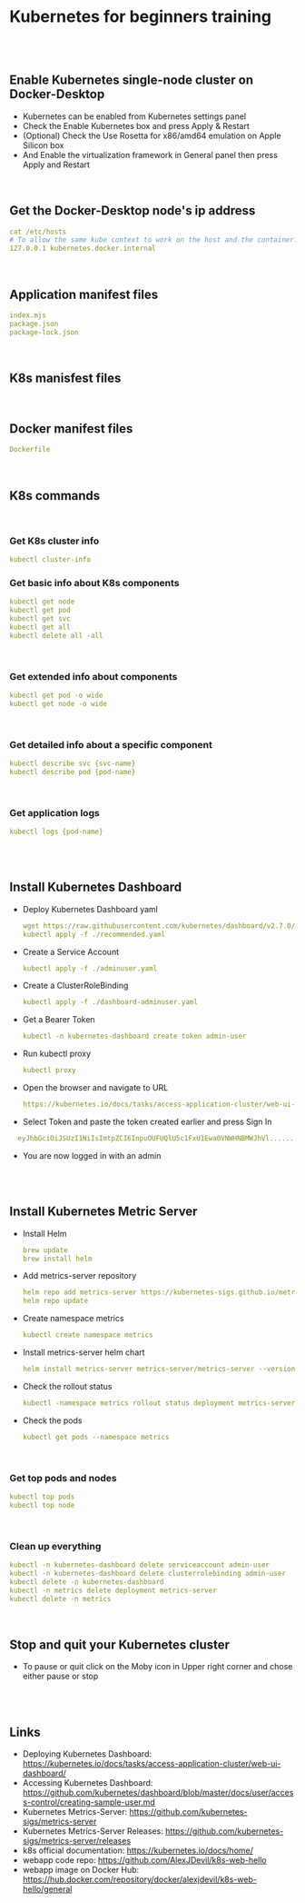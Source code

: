 # Kubernetes for beginners training

<br />
<br />

## Enable Kubernetes single-node cluster on Docker-Desktop 
* Kubernetes can be enabled from Kubernetes settings panel
* Check the Enable Kubernetes box and press Apply & Restart 
* (Optional) Check the Use Rosetta for x86/amd64 emulation on Apple Silicon box
* And Enable the virtualization framework in General panel then press Apply and Restart

<br />

## Get the Docker-Desktop node's ip address
```yaml
cat /etc/hosts
# To allow the same kube context to work on the host and the container:
127.0.0.1 kubernetes.docker.internal
```
<br />

## Application manifest files
```yaml
index.mjs
package.json
package-lock.json
```
<br />

## K8s manisfest files
 


<br />

## Docker manifest files
```yaml
Dockerfile
```
<br />

## K8s commands

<br />

### Get K8s cluster info
```yaml    
kubectl cluster-info
```
### Get basic info about K8s components
```yaml
kubectl get node
kubectl get pod
kubectl get svc
kubectl get all
kubectl delete all -all
```
<br />

### Get extended info about components
```yaml
kubectl get pod -o wide
kubectl get node -o wide
```

<br />

### Get detailed info about a specific component
```yaml
kubectl describe svc {svc-name}
kubectl describe pod {pod-name}
```
<br />

### Get application logs
```yaml
kubectl logs {pod-name}
```

<br />
<br />

## Install Kubernetes Dashboard 
* Deploy Kubernetes Dashboard yaml
  ```yaml
  wget https://raw.githubusercontent.com/kubernetes/dashboard/v2.7.0/aio/deploy/recommended.yaml
  kubectl apply -f ./recommended.yaml
  
* Create a Service Account
  ```yaml
  kubectl apply -f ./adminuser.yaml

* Create a ClusterRoleBinding
  ```yaml
  kubectl apply -f ./dashboard-adminuser.yaml

* Get a Bearer Token
  ```yaml
  kubectl -n kubernetes-dashboard create token admin-user

* Run kubectl proxy
  ```yaml
  kubectl proxy

* Open the browser and navigate to URL
  ```yaml
  https://kubernetes.io/docs/tasks/access-application-cluster/web-ui-dashboard/

* Select Token and paste the token created earlier and press Sign In
```yaml
  eyJhbGciOiJSUzI1NiIsImtpZCI6InpuOUFUQlU5c1FxU1Ewa0VNWHNBMWJhVl........
```
* You are now logged in with an admin

<br />
<br />

## Install Kubernetes Metric Server
* Install Helm
  ```yaml
  brew update
  brew install helm

* Add metrics-server repository
  ```yaml
  helm repo add metrics-server https://kubernetes-sigs.github.io/metrics-server/
  helm repo update

* Create namespace metrics
  ```yaml
  kubectl create namespace metrics

* Install metrics-server helm chart
  ```yaml
  helm install metrics-server metrics-server/metrics-server --version 3.8.3 --namespace metrics --set args={"--kubelet-insecure-tls=true"}

* Check the rollout status
  ```yaml
  kubectl -namespace metrics rollout status deployment metrics-server

* Check the pods
  ```yaml
  kubectl get pods --namespace metrics

<br />

### Get top pods and nodes
```yaml
kubectl top pods
kubectl top node
```
<br />

### Clean up everything
```yaml
kubectl -n kubernetes-dashboard delete serviceaccount admin-user
kubectl -n kubernetes-dashboard delete clusterrolebinding admin-user
kubectl delete -n kubernetes-dashboard
kubectl -n metrics delete deployment metrics-server
kubectl delete -n metrics 
```

<br />

## Stop and quit your Kubernetes cluster
* To pause or quit click on the Moby icon in Upper right corner and chose either pause or stop 


<br />
<br />

## Links
* Deploying Kubernetes Dashboard: https://kubernetes.io/docs/tasks/access-application-cluster/web-ui-dashboard/
* Accessing Kubernetes Dashboard: https://github.com/kubernetes/dashboard/blob/master/docs/user/access-control/creating-sample-user.md
* Kubernetes Metrics-Server: https://github.com/kubernetes-sigs/metrics-server
* Kubernetes Metrics-Server Releases: https://github.com/kubernetes-sigs/metrics-server/releases
* k8s official documentation: https://kubernetes.io/docs/home/
* webapp code repo: https://github.com/AlexJDevil/k8s-web-hello
* webapp image on Docker Hub: https://hub.docker.com/repository/docker/alexjdevil/k8s-web-hello/general

